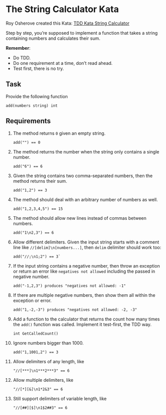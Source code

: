 # The String Calculator Kata

Roy Osherove created this Kata:
[TDD Kata String Calculator](http://osherove.com/kata)

Step by step, you’re supposed to implement a function that takes a string containing numbers and calculates their sum.

__Remember__:

- Do TDD.
- Do one requirement at a time, don’t read ahead.
- Test first, there is no try.

## Task

Provide the following function

    add(numbers string) int

## Requirements

1. The method returns `0` given an empty string.

       add("") == 0

2. The method returns the number when the string only contains a single number.

       add("6") == 6

3. Given the string contains two comma-separated numbers, then the method returns their sum.

       add("1,2") == 3

4. The method should deal with an arbitrary number of numbers as well.

       add("1,2,3,4,5") == 15

5. The method should allow new lines instead of commas between numbers.

       add("1\n2,3") == 6

6. Allow different delimiters.
   Given the input string starts with a comment line like `//[delim]\n[numbers...]`,
   then `delim` delimiter should work too:

       add("//;\n1;2") == 3`

7. If the input string contains a negative number, then throw an exception or return an error
   like `negatives not allowed` including the passed in negative number.

       add("-1,2,3") produces "negatives not allowed: -1"

8. If there are multiple negative numbers, then show them all within the exception or error.

       add("1,-2,-3") produces "negatives not allowed: -2, -3"

9. Add a function to the calculator that returns the count how many times the `add()` function was called.
   Implement it test-first, the TDD way.

       int GetCalledCount()

10. Ignore numbers bigger than 1000.

        add("1,1001,2") == 3

11. Allow delimiters of any length, like

        "//[***]\n1***2***3" == 6

12. Allow multiple delimiters, like

        "//[*][&]\n1*2&3" == 6

13. Still support delimiters of variable length, like

        "//[##][$]\n1$2##3" == 6